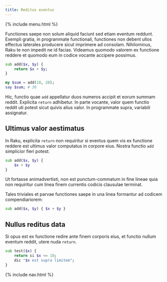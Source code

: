 ```yaml
---
title: Reditus eventus
---
```


{% include menu.html %}

Functiones saepe non solum aliquid faciunt sed etiam eventum reddunt. Exempli gratia, in programmate functionali, functiones non debent ullos effectus laterales producere sicut imprimere ad consolam. Nihilominus, Raku te non impedit ne id facias. Videamus quomodo valorem ex functione reddere et quomodo eum in codice vocante accipere possimus.

```raku
sub add($x, $y) {
    return $x + $y;
}

my $sum = add(10, 20);
say $sum; # 30
```

Hic, functio quae `add` appellatur duos numeros accipit et eorum summam reddit. Explicita `return` adhibetur. In parte vocante, valor quem functio reddit uti potest sicut quivis alius valor. In programmate supra, variabili assignatur.

## Ultimus valor aestimatus

In Raku, explicita `return` non requiritur si eventus quem vis ex functione reddere est ultimus valor computatus in corpore eius. Nostra functio `add` simplicior fieri potest:

```raku
sub add($x, $y) {
    $x + $y
}
```

Ut fortasse animadvertisti, non est punctum-commatum in fine lineae quia non requiritur cum linea finem currentis codicis clausulae terminat.

Tales triviales et parvae functiones saepe in una linea formantur ad codicem compendiariorem:

```raku
sub add($x, $y) { $x + $y }
```

## Nullus reditus data

Si opus est ex functione redire ante finem corporis eius, et functio nullum eventum reddit, utere nuda `return`.

```raku
sub test($x) {
    return si $x <= 10;
    dic "$x est supra limitem";
}
```

{% include nav.html %}
